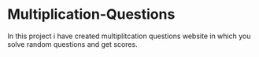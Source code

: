 # Multiplication-Questions
In this project i have created multiplitcation questions website in which you solve random questions and get scores.
